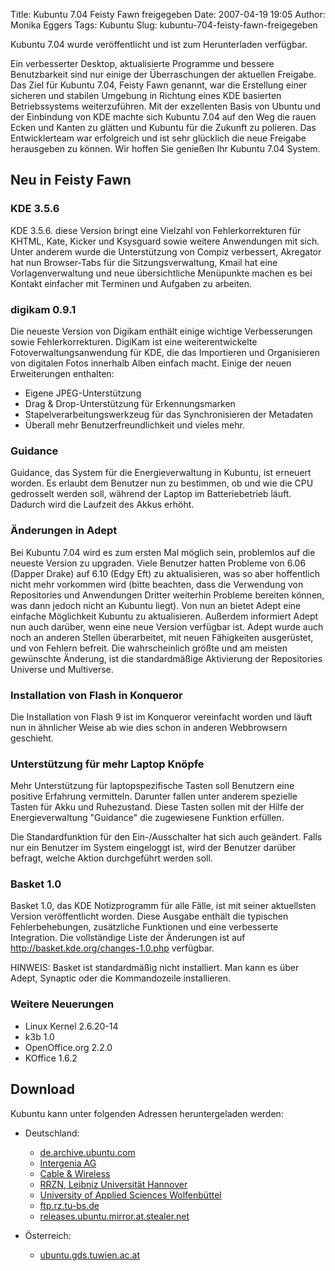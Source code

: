 Title: Kubuntu 7.04 Feisty Fawn freigegeben
Date: 2007-04-19 19:05
Author: Monika Eggers
Tags: Kubuntu
Slug: kubuntu-704-feisty-fawn-freigegeben

Kubuntu 7.04 wurde veröffentlicht und ist zum Herunterladen verfügbar.


Ein verbesserter Desktop, aktualisierte Programme und bessere
Benutzbarkeit sind nur einige der Überraschungen der aktuellen Freigabe.
Das Ziel für Kubuntu 7.04, Feisty Fawn genannt, war die Erstellung einer
sicheren und stabilen Umgebung in Richtung eines KDE basierten
Betriebssystems weiterzuführen. Mit der exzellenten Basis von Ubuntu und
der Einbindung von KDE machte sich Kubuntu 7.04 auf den Weg die rauen
Ecken und Kanten zu glätten und Kubuntu für die Zukunft zu polieren. Das
Entwicklerteam war erfolgreich und ist sehr glücklich die neue Freigabe
herausgeben zu können. Wir hoffen Sie genießen Ihr Kubuntu 7.04 System.


<!--break--><!--break-->




Neu in Feisty Fawn
-----------------------------------





### KDE 3.5.6


KDE 3.5.6. diese Version bringt eine Vielzahl von Fehlerkorrekturen für
KHTML, Kate, Kicker und Ksysguard sowie weitere Anwendungen mit sich.
Unter anderem wurde die Unterstützung von Compiz verbessert, Akregator
hat nun Browser-Tabs für die Sitzungsverwaltung, Kmail hat eine
Vorlagenverwaltung und neue übersichtliche Menüpunkte machen es bei
Kontakt einfacher mit Terminen und Aufgaben zu arbeiten.





### digikam 0.9.1


Die neueste Version von Digikam enthält einige wichtige Verbesserungen
sowie Fehlerkorrekturen. DigiKam ist eine weiterentwickelte
Fotoverwaltungsanwendung für KDE, die das Importieren und Organisieren
von digitalen Fotos innerhalb Alben einfach macht. Einige der neuen
Erweiterungen enthalten:


-   Eigene JPEG-Unterstützung
-   Drag & Drop-Unterstützung für Erkennungsmarken
-   Stapelverarbeitungswerkzeug für das Synchronisieren der Metadaten
-   Überall mehr Benutzerfreundlichkeit und vieles mehr.





### Guidance


Guidance, das System für die Energieverwaltung in Kubuntu, ist erneuert
worden. Es erlaubt dem Benutzer nun zu bestimmen, ob und wie die CPU
gedrosselt werden soll, während der Laptop im Batteriebetrieb läuft.
Dadurch wird die Laufzeit des Akkus erhöht.





### Änderungen in Adept


Bei Kubuntu 7.04 wird es zum ersten Mal möglich sein, problemlos auf die
neueste Version zu upgraden. Viele Benutzer hatten Probleme von 6.06
(Dapper Drake) auf 6.10 (Edgy Eft) zu aktualisieren, was so aber
hoffentlich nicht mehr vorkommen wird (bitte beachten, dass die
Verwendung von Repositories und Anwendungen Dritter weiterhin Probleme
bereiten können, was dann jedoch nicht an Kubuntu liegt). Von nun an
bietet Adept eine einfache Möglichkeit Kubuntu zu aktualisieren.
Außerdem informiert Adept nun auch darüber, wenn eine neue Version
verfügbar ist. Adept wurde auch noch an anderen Stellen überarbeitet,
mit neuen Fähigkeiten ausgerüstet, und von Fehlern befreit. Die
wahrscheinlich größte und am meisten gewünschte Änderung, ist die
standardmäßige Aktivierung der Repositories Universe und Multiverse.





### Installation von Flash in Konqueror


Die Installation von Flash 9 ist im Konqueror vereinfacht worden und
läuft nun in ähnlicher Weise ab wie dies schon in anderen Webbrowsern
geschieht.





### Unterstützung für mehr Laptop Knöpfe


Mehr Unterstützung für laptopspezifische Tasten soll Benutzern eine
positive Erfahrung vermitteln. Darunter fallen unter anderem spezielle
Tasten für Akku und Ruhezustand. Diese Tasten sollen mit der Hilfe der
Energieverwaltung "Guidance" die zugewiesene Funktion erfüllen.


Die Standardfunktion für den Ein-/Ausschalter hat sich auch geändert.
Falls nur ein Benutzer im System eingeloggt ist, wird der Benutzer
darüber befragt, welche Aktion durchgeführt werden soll.





### Basket 1.0


Basket 1.0, das KDE Notizprogramm für alle Fälle, ist mit seiner
aktuellsten Version veröffentlicht worden. Diese Ausgabe enthält die
typischen Fehlerbehebungen, zusätzliche Funktionen und eine verbesserte
Integration. Die vollständige Liste der Änderungen ist auf
<http://basket.kde.org/changes-1.0.php> verfügbar.


HINWEIS: Basket ist standardmäßig nicht installiert. Man kann es über
Adept, Synaptic oder die Kommandozeile installieren.





### Weitere Neuerungen


-   Linux Kernel 2.6.20-14
-   k3b 1.0
-   OpenOffice.org 2.2.0
-   KOffice 1.6.2





Download
-------------------------


Kubuntu kann unter folgenden Adressen heruntergeladen werden:


-   Deutschland:

    
    -   [de.archive.ubuntu.com](http://de.archive.ubuntu.com/ubuntu-releases/kubuntu/feisty/ "http://de.archive.ubuntu.com/ubuntu-releases/kubuntu/feisty/")
    -   [Intergenia
        AG](http://ubuntu.intergenia.de/releases/kubuntu/feisty/ "http://ubuntu.intergenia.de/releases/kubuntu/feisty/")
    -   [Cable &
        Wireless](http://ftp.cw.net/pub/linux/ftp.ubuntu.com/releases/kubuntu/feisty/ "http://ftp.cw.net/pub/linux/ftp.ubuntu.com/releases/kubuntu/feisty/")
    -   [RRZN, Leibniz Universität
        Hannover](ftp://ftp.rrzn.uni-hannover.de/pub/mirror/linux/ubuntu-releases/kubuntu/feisty/ "ftp://ftp.rrzn.uni-hannover.de/pub/mirror/linux/ubuntu-releases/kubuntu/feisty/")
    -   [University of Applied Sciences
        Wolfenbüttel](http://releases.ubuntu.uasw.edu/kubuntu/feisty/ "http://releases.ubuntu.uasw.edu/kubuntu/feisty/")
    -   [ftp.rz.tu-bs.de](http://ftp.rz.tu-bs.de/pub/mirror/ubuntu-cd-releases/kubuntu/feisty/ "http://ftp.rz.tu-bs.de/pub/mirror/ubuntu-cd-releases/kubuntu/feisty/")
    -   [releases.ubuntu.mirror.at.stealer.net](http://releases.ubuntu.mirror.at.stealer.net/kubuntu/feisty/ "http://releases.ubuntu.mirror.at.stealer.net/kubuntu/feisty/")

    
    


-   Österreich:

    
    -   [ubuntu.gds.tuwien.ac.at](http://ubuntu.gds.tuwien.ac.at/cdimage/releases/kubuntu/feisty/ "http://ubuntu.gds.tuwien.ac.at/cdimage/releases/kubuntu/feisty/")

    
    



